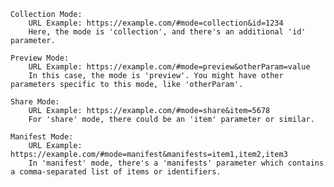     Collection Mode:
        URL Example: https://example.com/#mode=collection&id=1234
        Here, the mode is 'collection', and there's an additional 'id' parameter.

    Preview Mode:
        URL Example: https://example.com/#mode=preview&otherParam=value
        In this case, the mode is 'preview'. You might have other parameters specific to this mode, like 'otherParam'.

    Share Mode:
        URL Example: https://example.com/#mode=share&item=5678
        For 'share' mode, there could be an 'item' parameter or similar.

    Manifest Mode:
        URL Example: https://example.com/#mode=manifest&manifests=item1,item2,item3
        In 'manifest' mode, there's a 'manifests' parameter which contains a comma-separated list of items or identifiers.

